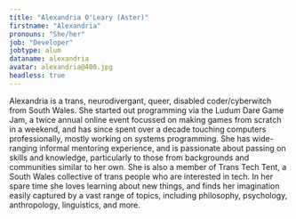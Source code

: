 ```yaml
---
title: "Alexandria O'Leary (Aster)"
firstname: "Alexandria"
pronouns: "She/her"
job: "Developer"
jobtype: alum
dataname: alexandria
avatar: alexandria@400.jpg
headless: true
---
```


Alexandria is a trans, neurodivergant, queer, disabled coder/cyberwitch from South Wales. She started out programming via the Ludum Dare Game Jam, a twice annual online event focussed on making games from scratch in a weekend, and has since spent over a decade touching computers professionally, mostly working on systems programming. She has wide-ranging informal mentoring experience, and is passionate about passing on skills and knowledge, particularly to those from backgrounds and communities similar to her own. She is also a member of Trans Tech Tent, a South Wales collective of trans people who are interested in tech. In her spare time she loves learning about new things, and finds her imagination easily captured by a vast range of topics, including philosophy, psychology, anthropology, linguistics, and more.
